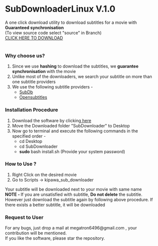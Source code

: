 # SubDownloaderLinux V.1.0
A one click download utility to download subtitles for a movie with <b>Guaranteed synchronisation</b><br>
(To view source code select "source" in Branch)<br>
<a href = "https://github.com/kipawa/SubDownloaderLinux/archive/V.1.0.zip"> CLICK HERE TO DOWNLOAD </a><br>
<br>
<h3>Why choose us? </h3>
<ol>
<li>Since we use <b>hashing</b> to download the subtitles, we <b> guarantee synchronisation </b> with the movie </li>
<li>Unlike most of the downloaders, we search your subtitle on more than one subtitle providers</li>
<li>We use the following subtitle providers - 
  <ul>
  <li> <a href="www.thesubdb.com"> SubDb </a> </li>
  <li> <a href="www.opensubtitles.org"> Opensubtitles </a> </li>
  </ul>
</li>
</ol>

<h3>Installation Procedure</h3>
<ol>
<li> Download the software by clicking<a href = "https://github.com/kipawa/SubDownloaderLinux/archive/V.1.0.zip"> here</a> </li>
<li> Move the Downloaded folder "SubDownloader" to Desktop</li>
<li> Now go to terminal and execute the following commands in the specified order - 
  <ul>
  <li> cd Desktop </li>
  <li> cd SubDownloader </li>
  <li> <b>sudo</b> bash install.sh (Provide your system password)</li>
  </ul>
</li>
</ol>

<h3>How to Use ? </h3>
<ol>
<li>Right Click on the desired movie </li>
<li>Go to Scripts -> kipawa_sub_downloader </li>
</ol>
Your subtitle will be downloaded next to your movie with same name<br>
<b>NOTE - </b>If you are unsatisfied with subtitle, <b>Do not delete</b> the subtitle. However just download the subtitle again by following above procedure. If there exists a better subtitle, it will be downloaded


<h3>Request to User</h3>
For any bugs, just drop a mail at megatron6496@gmail.com , your contribution will be mentioned.<br>
If you like the software, please star the repository.

